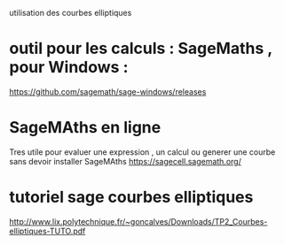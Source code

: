 
utilisation des courbes elliptiques 
# outil pour les calculs : SageMaths  , pour Windows :
https://github.com/sagemath/sage-windows/releases
# SageMAths en ligne 
Tres utile pour evaluer une expression , un calcul ou generer une courbe
sans devoir installer SageMAths
https://sagecell.sagemath.org/
# tutoriel sage courbes elliptiques
http://www.lix.polytechnique.fr/~goncalves/Downloads/TP2_Courbes-elliptiques-TUTO.pdf



